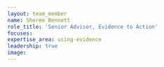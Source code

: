 ```yaml
---
layout: team_member
name: Sheree Bennett
role_title: 'Senior Advisor, Evidence to Action'
focuses:
expertise_area: using-evidence
leadership: true
image:
---
```



